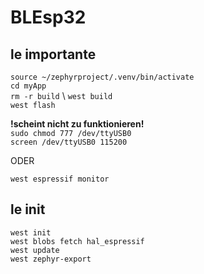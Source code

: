 # BLEsp32

## le importante

`source ~/zephyrproject/.venv/bin/activate` \
`cd myApp` \
`rm -r build` \\
`west build` \
`west flash`

**!scheint nicht zu funktionieren!** \
`sudo chmod 777 /dev/ttyUSB0` \
`screen /dev/ttyUSB0 115200`

ODER

`west espressif monitor`


## le init

`west init` \
`west blobs fetch hal_espressif` \
`west update` \
`west zephyr-export`

